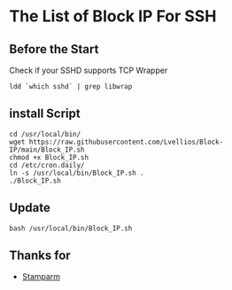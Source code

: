 # The List of Block IP For SSH

## Before the Start

Check if your SSHD supports TCP Wrapper
```
ldd `which sshd` | grep libwrap
```
## install Script

```
cd /usr/local/bin/
wget https://raw.githubusercontent.com/Lvellios/Block-IP/main/Block_IP.sh
chmod +x Block_IP.sh
cd /etc/cron.daily/
ln -s /usr/local/bin/Block_IP.sh .
./Block_IP.sh
```
## Update
```
bash /usr/local/bin/Block_IP.sh
```
## Thanks for
- [Stamparm](https://github.com/stamparm/ipsum)